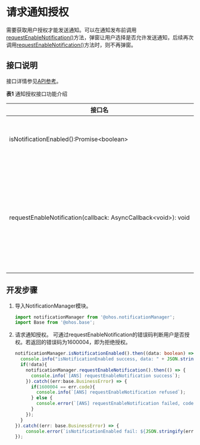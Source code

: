 # 请求通知授权

需要获取用户授权才能发送通知。可以在通知发布前调用[requestEnableNotification()](../reference/apis/js-apis-notificationManager.md#notificationmanagerrequestenablenotification)方法，弹窗让用户选择是否允许发送通知，后续再次调用[requestEnableNotification()](../reference/apis/js-apis-notificationManager.md#notificationmanagerrequestenablenotification)方法时，则不再弹窗。
  
## 接口说明

接口详情参见[API参考](../reference/apis/js-apis-notificationManager.md#notificationrequestenablenotification)。

**表1** 通知授权接口功能介绍

| **接口名**  | **描述** |
| -------- | -------- |
| isNotificationEnabled():Promise\<boolean\>       | 查询通知是否授权。  |
| requestEnableNotification(callback:&nbsp;AsyncCallback&lt;void&gt;):&nbsp;void | 请求发送通知的许可，第一次调用会弹窗让用户选择。     |


## 开发步骤

1. 导入NotificationManager模块。

    ```ts
    import notificationManager from '@ohos.notificationManager';
    import Base from '@ohos.base';
    ```

2. 请求通知授权。
可通过requestEnableNotification的错误码判断用户是否授权。若返回的错误码为1600004，即为拒绝授权。
    ```ts
    notificationManager.isNotificationEnabled().then((data: boolean) => {
      console.info("isNotificationEnabled success, data: " + JSON.stringify(data));
      if(!data){
        notificationManager.requestEnableNotification().then(() => {
          console.info(`[ANS] requestEnableNotification success`);
        }).catch((err:base.BusinessError) => {
          if(1600004 == err.code){
            console.info(`[ANS] requestEnableNotification refused`);
          } else {
            console.error(`[ANS] requestEnableNotification failed, code is ${err.code}, message is ${err.message}`);
          }
        });
      }
    }).catch((err: base.BusinessError) => {
        console.error(`isNotificationEnabled fail: ${JSON.stringify(err)}`);
    });
    ```

